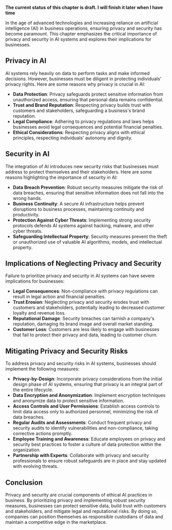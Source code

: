 **The current status of this chapter is draft. I will finish it later when I have time**

In the age of advanced technologies and increasing reliance on artificial intelligence (AI) in business operations, ensuring privacy and security has become paramount. This chapter emphasizes the critical importance of privacy and security in AI systems and explores their implications for businesses.

**Privacy in AI**
-----------------

AI systems rely heavily on data to perform tasks and make informed decisions. However, businesses must be diligent in protecting individuals' privacy rights. Here are some reasons why privacy is crucial in AI:

* **Data Protection**: Privacy safeguards protect sensitive information from unauthorized access, ensuring that personal data remains confidential.
* **Trust and Brand Reputation**: Respecting privacy builds trust with customers and stakeholders, safeguarding a business's brand reputation.
* **Legal Compliance**: Adhering to privacy regulations and laws helps businesses avoid legal consequences and potential financial penalties.
* **Ethical Considerations**: Respecting privacy aligns with ethical principles, respecting individuals' autonomy and dignity.

**Security in AI**
------------------

The integration of AI introduces new security risks that businesses must address to protect themselves and their stakeholders. Here are some reasons highlighting the importance of security in AI:

* **Data Breach Prevention**: Robust security measures mitigate the risk of data breaches, ensuring that sensitive information does not fall into the wrong hands.
* **Business Continuity**: A secure AI infrastructure helps prevent disruptions to business processes, maintaining continuity and productivity.
* **Protection Against Cyber Threats**: Implementing strong security protocols defends AI systems against hacking, malware, and other cyber threats.
* **Safeguarding Intellectual Property**: Security measures prevent the theft or unauthorized use of valuable AI algorithms, models, and intellectual property.

**Implications of Neglecting Privacy and Security**
---------------------------------------------------

Failure to prioritize privacy and security in AI systems can have severe implications for businesses:

* **Legal Consequences**: Non-compliance with privacy regulations can result in legal action and financial penalties.
* **Trust Erosion**: Neglecting privacy and security erodes trust with customers and stakeholders, potentially leading to decreased customer loyalty and revenue loss.
* **Reputational Damage**: Security breaches can tarnish a company's reputation, damaging its brand image and overall market standing.
* **Customer Loss**: Customers are less likely to engage with businesses that fail to protect their privacy and data, leading to customer churn.

**Mitigating Privacy and Security Risks**
-----------------------------------------

To address privacy and security risks in AI systems, businesses should implement the following measures:

* **Privacy-by-Design**: Incorporate privacy considerations from the initial design phase of AI systems, ensuring that privacy is an integral part of the entire lifecycle.
* **Data Encryption and Anonymization**: Implement encryption techniques and anonymize data to protect sensitive information.
* **Access Controls and User Permissions**: Establish access controls to limit data access only to authorized personnel, minimizing the risk of data breaches.
* **Regular Audits and Assessments**: Conduct frequent privacy and security audits to identify vulnerabilities and non-compliance, taking corrective actions promptly.
* **Employee Training and Awareness**: Educate employees on privacy and security best practices to foster a culture of data protection within the organization.
* **Partnership with Experts**: Collaborate with privacy and security professionals to ensure robust safeguards are in place and stay updated with evolving threats.

**Conclusion**
--------------

Privacy and security are crucial components of ethical AI practices in business. By prioritizing privacy and implementing robust security measures, businesses can protect sensitive data, build trust with customers and stakeholders, and mitigate legal and reputational risks. By doing so, companies can position themselves as responsible custodians of data and maintain a competitive edge in the marketplace.
